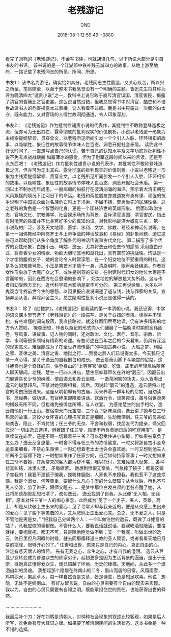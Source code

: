 ﻿---
layout: post
title:  "老残游记"
date:   2018-08-1 12:59:49 +0800
categories: Book
tags: Book
img: http://or4d8nhvk.bkt.clouddn.com/18-8-16/6615656.jpg
author: DND
---

看完了刘鹗的《老残游记》，不会写书评，也就胡诌几句，以下所说大部分是引自书友的书评。
该书说的是一个江湖郎中铁补残云游四方的故事，从地上游至地府，一路记载了老残同志的所见、所闻、所思。

书友1：
该书名为游记，确实恰如其分。老残同志生性豁达，又关心疾苦，所以兴之所至，笔则随至，以至于整本书我感觉没有一个明确的主题。鲁迅先生将其称为评为晚清四大"谴责小说"之一，教科书上说它敢于直斥清官误国、清官害民，揭露了清官的昏庸比贪官更甚。这么说当然没错，但我总觉得书中对清官、酷吏和不谙世故读书人的危害揭露太过直接，让人看着不过瘾。倒是书中只露过一次面的白太守，既有能力，又对官场的人情世故洞彻通透，令人印象深刻。


书友2：
《老残游记》作为批判性谴责小说的代表作，其批判性不敢称登峰造极之流，但亦可为无出其右、露骨彻底的批判现实的价值剖析。小说以老残这一形象为主线索提纲挈领、贯穿全文，以老残所见所闻引发一个个引人入胜、环环相扣的故事，以隐喻性、象征性的故事情节体味人世百态、洞悉开掘社会矛盾。
读完此书好长时间了，一直想写点自己的认识。苦于自己的认知水平及文字功底对批判性小说不免有点战战兢兢 如履薄冰的感觉，但为了慰藉这段时间以来的苦读，还是写点东西吧！
《老残游记》作为批判性谴责小说的代表作，其批判性不敢称登峰造极之流，但亦可为无出其右、露骨彻底的批判现实的价值剖析。小说以老残这一形象为主线索提纲挈领、贯穿全文，以老残所见所闻引发一个个引人入胜、环环相扣的故事，以隐喻性、象征性的故事情节体味人世百态、洞悉开掘社会矛盾。
第一回以土不制水历年成患，一艘病弱的船航行在波涛汹涌的海洋，预示着大清王朝在风雨飘摇的境况下江河日下的命运。老残和两位朋友亦或道友有勇有谋、顽强的抗争说明了中国民众面对名族危亡时上下求索、不屈不挠、奋勇当先的民族性格，总之老残的角色是一个智慧的化身，更是一个匡扶济世的英雄形象。
后面以政治生态、官场文化、宗教佛学、社会娱乐场所为背景，百斥清官误国、清官害民，指出有时清官的昏庸并不比贪官好多少的真知灼识。对我影响最深大概有三点：
第一小说取材广泛，涉及天文地理、医学、水利、文学、佛教、易经和神话传说等。在第十一回佛教经中阿修罗王与上帝争战的神话故事和《易经》的卦象问题，透过这些可以帮助我们从多个角度了解各代的神话传说和古代文化。
第二描写了多个优秀的女性形象，白妞小玉、屿姑、逸云，尤其将逸云和任叁爷的感情 采用直白形式，将青春少女的情欲、物欲大胆彻底地和盘托出，具有空前的挑战性。玙姑是一个才学饱腹的女子，她的言论令人时常深思，在一个妇女地位不受重用的时代，这是多么的难能可贵。小玉是集艺术才情于一身，清眉明眸，歌声余音绕梁。作者将女性形象放于大庭广众之下，或许是刻意的安排，在封建时代妇女的地位大家是不言而喻的，因此在西方社会思潮的影响下 ，妇女地位的解放是大势所趋。这与作者自幼受西方文化、近代科学技术影响是密不可分的。
第三再说续集，大多以神鬼观念寻找前世今生的恩怨，以因果报应说说阐述了道与钱，钱与罪孽的关系，宣扬弃恶从善，弃除拜金主义。总之隐喻性批判小说还是值得一读的。

书友3：
除了《红楼梦》，《老残游记》是我读的第一本清朝小说。我还记得，中学的语文课本里节选了《老残游记》的一段描写，是关于白妞的表演。读得并不轻松，有些难懂的词句段落，我直接略过。就这样囫囵吞枣地读，仍有许多精彩的地方令人赞叹。﻿
掩卷细想，作者以游记的形式向人们铺展了一幅晚清时期的宏伟画卷，写风景、讲故事、记人物的同时，还对政治、文化、医疗、音乐、宗教、哲学、水利等很多领域有精彩的论述。有些论述在百年之后的今天看来，仍具有深远的现实意义。难怪能成为了在全世界流传最广的中国古典小说。﻿
大船之梦、玙姑之智、音律之美、清官之害、地狱之行……赞誉之辞人们已说得太多。今天我只记录一点心得，是关于逸云的自我剖白和成长。﻿
逸云是泰山脚下斗姥宫的尼姑。这斗姥宫也是个奇怪的庙，供登泰山的“上等客官”歇脚、吃饭，庙里的年轻尼姑陪客人聊天解闷。老残、慧生一行四人进庙，慧生原仰慕声名在外的“靓云”，因靓云出门躲避县长少爷的纠缠，便由逸云和青云坐陪。﻿
一盏茶闲聊的功夫，众人皆看出逸云的聪慧超凡，不禁对她另眼相看。饭后，因说起“靓云”的遭遇，逸云便将斗姥宫的缘由细细说来。这座从明朝即有的古庙，历来养着一群年轻的尼姑，自幼读书，念经典，做功课，有官绅来即陪着讲话，饮酒行令，谈笑诙谐，虽与俗世卖笑的娼妓有所不同，但也难免被情丝所缚，与人欢爱。﻿
为感谢慧生的出手相助，逸云陪他们一行上山。夜宿南天门元宝店，三个女子卧床深谈，逸云讲了她与任三爷热恋的故事。这段少女怀春的心理描写真正是细腻、生动而深刻。任三爷的母亲如何劝告、阻止，不肯付钱；任三爷的无奈、不舍和软弱，找朋友代为提亲，师父回应说“一切由逸云选择，但若跟了任三爷，庙里不再负责她日后的吃穿用度”。﻿
是继续留在庙里，还是不顾一切跟着任三爷？可以忍受住进小柴房，但如果被辜负了怎么办？逸云反复思量，一时舍不得与任三爷的浓情蜜意，一时又将那自古小妾命运拿来细看，不禁心生畏惧；一时幻想着老太太也许会喜欢她，一时又想到他夫人断断不会容得下她；一时想如果作了任家少奶，日后如何持家管事；一时又想如果任三爷不要她，其余常来的客人都污秽不堪，难以托付，又难免被人耻笑……各种悲喜纠结，冰里火里， 矛盾痛苦。﻿
她想到愤恨无奈处，气急摔了镜子：都是这镜子害我的！我要不是镜子骗我，搽粉抹胭脂，人家也不来撩我，我也惹不了这些烦恼。我是个闺女，何等尊重，要起什么凡心？堕的什么孽障？从今以后，再也不与男人交涉，剪了辫子，跟师父睡去……﻿
是梦中那位白发白须的老翁点醒了她，从此将那些胡思乱想扫清了，改名逸云。﻿
逸云找到了自我，从此便“无人相，无我相”。原本对任三爷一人的痴心贪恋，此后成为“见了一个才子，美人，英雄，高士，却是从钦敬上生出来的爱心；见了寻常人却与我亲近的，便是从交感上生出来的爱心；见了些下等愚蠢的人，又从悲悯上生出爱心来。总之，无不爱之人，只是不管他是男是女。”﻿
“把我自己分做两个人：一个叫做住世的逸云，既做了斗姥宫的姑子，凡我应做的事都做。不管什么人，要我说话就说话，要我喝酒就陪酒，要搂就搂，要抱就抱，都无不可，只是陪他睡觉做不到；又一个我呢，叫做出世的逸云，终日里但凡闲暇的时候，就去同那儒释道三教的圣人顽耍，或者看看天地日月变的把戏，很够开心的了。”﻿
住世和出世，原来只是自己的内心。真正自由的心，注定有悲天悯人的情怀。﻿
先有无我之心，众生之心，才有自我的澄明。﻿
逸云从豆蔻少女转变成为普渡众生的佛家弟子，起初更多是因为生活背景的逼迫，是出于无奈，待她真正懂得爱众生，便已超越了环境、历史的桎梏。天地间，从此多一个潇洒自如的灵魂。﻿
我想起那个隐居在终南山的二冬，借山而居的日常，风霜雨雪，鸡鸭鹅犬，果蔬草木，每一样自然皆是文章，皆是诗意，皆是知足欢喜。他说：想隐，无处不是终南山。﻿
有好友留言说，自由的心灵需要有个自由的现实来实现。我以为，自由的心灵只需要有自知之明。既能承担住世的责任，也能获得出世的释然。

.............................

我最后补个刀：好在刘鹗是清朝人，对种种社会现象的叙述比较客观，如果是后人所写，难免会有夸大其词之嫌。如果要了解清朝民间的生活状态，这本书会是一种不错的选择。


